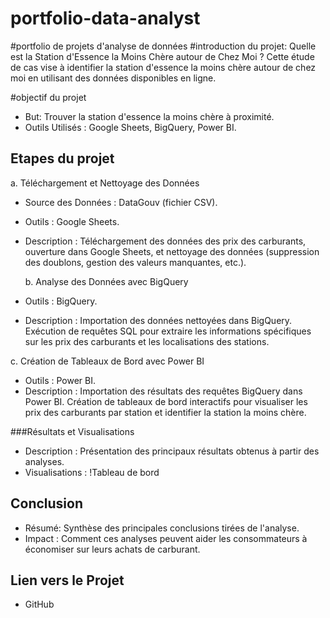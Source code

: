 # portfolio-data-analyst
#portfolio de projets d'analyse de données
#introduction du projet: Quelle est la Station d'Essence la Moins Chère autour de Chez Moi ?
Cette étude de cas vise à identifier la station d'essence la moins chère autour de chez moi en utilisant des données disponibles en ligne.

#objectif du projet
- But: Trouver la station d'essence la moins chère à proximité.
- Outils Utilisés : Google Sheets, BigQuery, Power BI.

## Etapes du projet
a. Téléchargement et Nettoyage des Données
- Source des Données : DataGouv (fichier CSV).
- Outils : Google Sheets.
- Description : Téléchargement des données des prix des carburants, ouverture dans Google Sheets, et nettoyage des données (suppression des doublons, gestion des valeurs manquantes, etc.).

  b. Analyse des Données avec BigQuery
-  Outils : BigQuery.
- Description : Importation des données nettoyées dans BigQuery. Exécution de requêtes SQL pour extraire les informations spécifiques sur les prix des carburants et les localisations des stations.

 c. Création de Tableaux de Bord avec Power BI
 - Outils : Power BI.
- Description : Importation des résultats des requêtes BigQuery dans Power BI. Création de tableaux de bord interactifs pour visualiser les prix des carburants par station et identifier la station la moins chère.

###Résultats et Visualisations
- Description : Présentation des principaux résultats obtenus à partir des analyses.
- Visualisations : !Tableau de bord

## Conclusion
- Résumé: Synthèse des principales conclusions tirées de l'analyse.
- Impact : Comment ces analyses peuvent aider les consommateurs à économiser sur leurs achats de carburant.

## Lien vers le Projet
- GitHub
